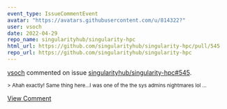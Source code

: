 ```yaml
---
event_type: IssueCommentEvent
avatar: "https://avatars.githubusercontent.com/u/814322?"
user: vsoch
date: 2022-04-29
repo_name: singularityhub/singularity-hpc
html_url: https://github.com/singularityhub/singularity-hpc/pull/545
repo_url: https://github.com/singularityhub/singularity-hpc
---
```


<a href='https://github.com/vsoch' target='_blank'>vsoch</a> commented on issue <a href='https://github.com/singularityhub/singularity-hpc/pull/545' target='_blank'>singularityhub/singularity-hpc#545</a>.

<small>> Ahah exactly! Same thing here...I was one of the the sys admins nightmares lol...</small>

<a href='https://github.com/singularityhub/singularity-hpc/pull/545' target='_blank'>View Comment</a>